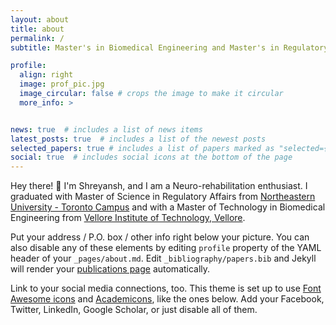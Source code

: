 ```yaml
---
layout: about
title: about
permalink: /
subtitle: Master's in Biomedical Engineering and Master's in Regulatory Affairs.

profile:
  align: right
  image: prof_pic.jpg
  image_circular: false # crops the image to make it circular
  more_info: >


news: true  # includes a list of news items
latest_posts: true  # includes a list of the newest posts
selected_papers: true # includes a list of papers marked as "selected={true}"
social: true  # includes social icons at the bottom of the page
---
```


Hey there! 👋 I'm Shreyansh, and I am a Neuro-rehabilitation enthusiast. I graduated with Master of Science in Regulatory Affairs from <a href='https://cps.northeastern.edu/program/master-of-science-in-regulatory-affairs-toronto/'>Northeastern University - Toronto Campus</a> and with a Master of Technology in Biomedical Engineering from <a href='https://vit.ac.in/schools/school-of-electronics-engineering'>Vellore Institute of Technology, Vellore</a>.

Put your address / P.O. box / other info right below your picture. You can also disable any of these elements by editing `profile` property of the YAML header of your `_pages/about.md`. Edit `_bibliography/papers.bib` and Jekyll will render your [publications page](/al-folio/publications/) automatically.

Link to your social media connections, too. This theme is set up to use [Font Awesome icons](https://fontawesome.com/) and [Academicons](https://jpswalsh.github.io/academicons/), like the ones below. Add your Facebook, Twitter, LinkedIn, Google Scholar, or just disable all of them.
